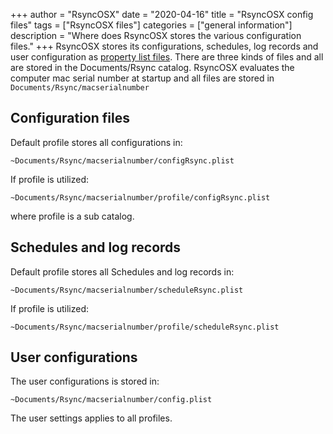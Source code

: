 +++
author = "RsyncOSX"
date = "2020-04-16"
title =  "RsyncOSX config files"
tags = ["RsyncOSX files"]
categories = ["general information"]
description = "Where does RsyncOSX stores the various configuration files."
+++
RsyncOSX stores its configurations, schedules, log records and user configuration as [property list files](https://en.wikipedia.org/wiki/Property_list). There are three kinds of files and all are stored in the Documents/Rsync catalog. RsyncOSX evaluates the computer mac serial number at startup and all files are stored in `Documents/Rsync/macserialnumber`

## Configuration files

Default profile stores all configurations in:
```
~Documents/Rsync/macserialnumber/configRsync.plist
```
If profile is utilized:
```
~Documents/Rsync/macserialnumber/profile/configRsync.plist
```
where profile is a sub catalog.

## Schedules and log records

Default profile stores all Schedules and log records in:
```
~Documents/Rsync/macserialnumber/scheduleRsync.plist
```
If profile is utilized:
```
~Documents/Rsync/macserialnumber/profile/scheduleRsync.plist
```
## User configurations

The user configurations is stored in:
```
~Documents/Rsync/macserialnumber/config.plist
```
The user settings applies to all profiles.

